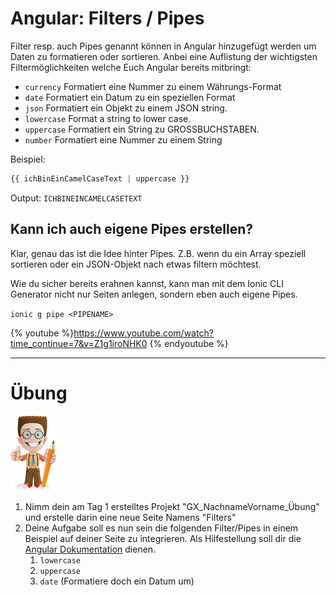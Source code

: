 # Angular: Filters / Pipes

Filter resp. auch Pipes genannt können in Angular hinzugefügt werden um Daten zu formatieren oder sortieren. Anbei eine Auflistung der wichtigsten Filtermöglichkeiten welche Euch Angular bereits mitbringt:

* `currency` Formatiert eine Nummer zu einem Währungs-Format
* `date` Formatiert ein Datum zu ein speziellen Format
* `json` Formatiert ein Objekt zu einem JSON string.
* `lowercase` Format a string to lower case.
* `uppercase` Formatiert ein String zu GROSSBUCHSTABEN.
* `number` Formatiert eine Nummer zu einem String



Beispiel:
```js
{{ ichBinEinCamelCaseText | uppercase }} 
```
Output:
`ICHBINEINCAMELCASETEXT`

## Kann ich auch eigene Pipes erstellen?
Klar, genau das ist die Idee hinter Pipes. Z.B. wenn du ein Array speziell sortieren oder ein JSON-Objekt nach etwas filtern möchtest.

Wie du sicher bereits erahnen kannst, kann man mit dem Ionic CLI Generator nicht nur Seiten anlegen, sondern eben auch eigene Pipes.

`ionic g pipe <PIPENAME>`

{% youtube %}https://www.youtube.com/watch?time_continue=7&v=Z1g1iroNHK0
 {% endyoutube %}

















---

# Übung

![](/_allgemein/ralph_uebung.png)

1. Nimm dein am Tag 1 erstelltes  Projekt "GX\_NachnameVorname\_Übung" und erstelle darin eine neue Seite Namens "Filters" 
2. Deine Aufgabe soll es nun sein die folgenden Filter/Pipes in einem Beispiel auf deiner Seite zu integrieren. Als Hilfestellung soll dir die [Angular Dokumentation](https://angular.io/guide/pipes) dienen.
   1. `lowercase`
   2. `uppercase`
   3. `date` \(Formatiere doch ein Datum um\)

  


